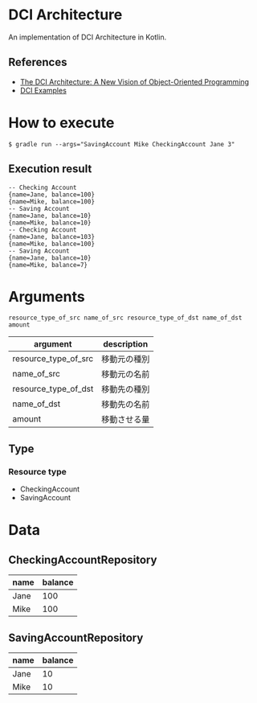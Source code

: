 # DCI Architecture

An implementation of DCI Architecture in Kotlin.

## References

- [The DCI Architecture: A New Vision of Object-Oriented Programming](https://www.artima.com/articles/the-dci-architecture-a-new-vision-of-object-oriented-programming)
- [DCI Examples](http://fulloo.info/Examples/)

# How to execute

```
$ gradle run --args="SavingAccount Mike CheckingAccount Jane 3"
```

## Execution result 

```
-- Checking Account
{name=Jane, balance=100}
{name=Mike, balance=100}
-- Saving Account
{name=Jane, balance=10}
{name=Mike, balance=10}
-- Checking Account
{name=Jane, balance=103}
{name=Mike, balance=100}
-- Saving Account
{name=Jane, balance=10}
{name=Mike, balance=7}
```

# Arguments

```
resource_type_of_src name_of_src resource_type_of_dst name_of_dst amount
```

|  argument              |  description   |
|  --                    |  --            |
|  resource_type_of_src  |  移動元の種別  |
|  name_of_src           |  移動元の名前  |
|  resource_type_of_dst  |  移動先の種別  |
|  name_of_dst           |  移動先の名前  |
|  amount                |  移動させる量  |

## Type

### Resource type

- CheckingAccount
- SavingAccount

# Data

## CheckingAccountRepository

|  name  |  balance  |
|  --    |  --   |
|  Jane  |  100  |
|  Mike  |  100  |

## SavingAccountRepository

|  name  |  balance  |
|  --    |  --   |
|  Jane  |  10  |
|  Mike  |  10  |
